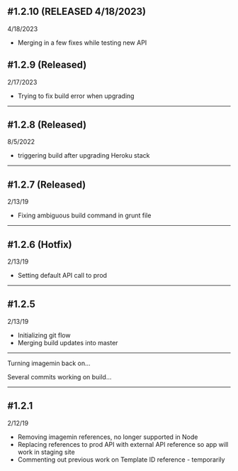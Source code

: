 #1.2.10 (RELEASED 4/18/2023)
--
4/18/2023
* Merging in a few fixes while testing new API

#1.2.9 (Released)
--
2/17/2023
* Trying to fix build error when upgrading

---

#1.2.8 (Released)
--
8/5/2022
* triggering build after upgrading Heroku stack

---

#1.2.7 (Released)
--
2/13/19
* Fixing ambiguous build command in grunt file

---

#1.2.6 (Hotfix)
--
2/13/19
* Setting default API call to prod

---

#1.2.5
--
2/13/19
* Initializing git flow
* Merging build updates into master

---

Turning imagemin back on...

Several commits working on build...

---

#1.2.1
--
2/12/19  
* Removing imagemin references, no longer supported in Node
* Replacing references to prod API with external API reference so app will work in staging site
* Commenting out previous work on Template ID reference - temporarily
